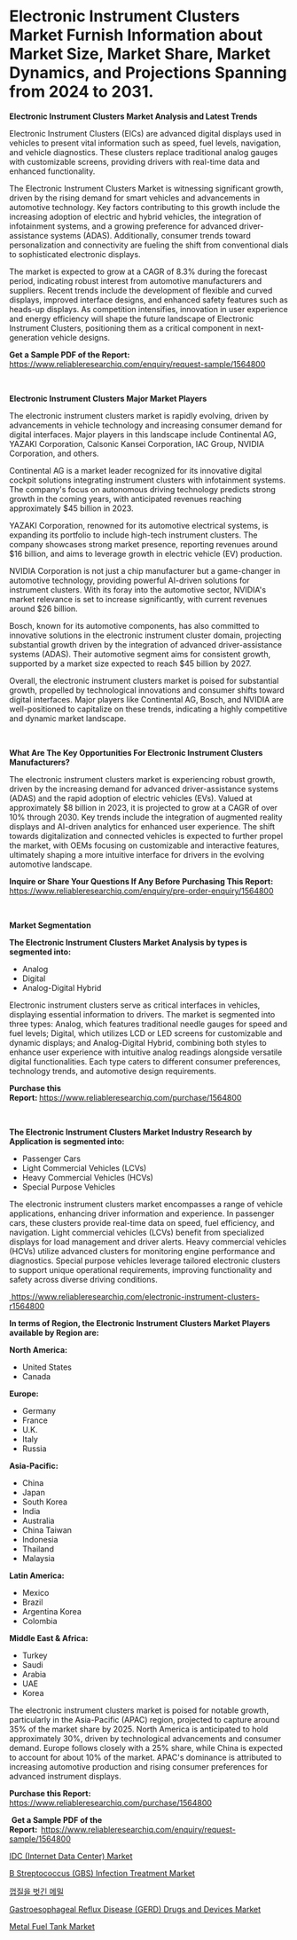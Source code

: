 <p><h1>Electronic Instrument Clusters Market Furnish Information about Market Size, Market Share, Market Dynamics, and Projections Spanning from 2024 to 2031.</h1></p><p><strong>Electronic Instrument Clusters Market Analysis and Latest Trends</strong></p>
<p><p>Electronic Instrument Clusters (EICs) are advanced digital displays used in vehicles to present vital information such as speed, fuel levels, navigation, and vehicle diagnostics. These clusters replace traditional analog gauges with customizable screens, providing drivers with real-time data and enhanced functionality.</p><p>The Electronic Instrument Clusters Market is witnessing significant growth, driven by the rising demand for smart vehicles and advancements in automotive technology. Key factors contributing to this growth include the increasing adoption of electric and hybrid vehicles, the integration of infotainment systems, and a growing preference for advanced driver-assistance systems (ADAS). Additionally, consumer trends toward personalization and connectivity are fueling the shift from conventional dials to sophisticated electronic displays.</p><p>The market is expected to grow at a CAGR of 8.3% during the forecast period, indicating robust interest from automotive manufacturers and suppliers. Recent trends include the development of flexible and curved displays, improved interface designs, and enhanced safety features such as heads-up displays. As competition intensifies, innovation in user experience and energy efficiency will shape the future landscape of Electronic Instrument Clusters, positioning them as a critical component in next-generation vehicle designs.</p></p>
<p><strong>Get a Sample PDF of the Report:&nbsp;</strong> <a href="https://www.reliableresearchiq.com/enquiry/request-sample/1564800?utm_campaign=99&utm_medium=2&utm_source=Github&utm_content=ia&utm_term=03112024&utm_id=electronic-instrument-clusters">https://www.reliableresearchiq.com/enquiry/request-sample/1564800</a></p>
<p>&nbsp;</p>
<p><strong>Electronic Instrument Clusters Major Market Players</strong></p>
<p><p>The electronic instrument clusters market is rapidly evolving, driven by advancements in vehicle technology and increasing consumer demand for digital interfaces. Major players in this landscape include Continental AG, YAZAKI Corporation, Calsonic Kansei Corporation, IAC Group, NVIDIA Corporation, and others.</p><p>Continental AG is a market leader recognized for its innovative digital cockpit solutions integrating instrument clusters with infotainment systems. The company's focus on autonomous driving technology predicts strong growth in the coming years, with anticipated revenues reaching approximately $45 billion in 2023.</p><p>YAZAKI Corporation, renowned for its automotive electrical systems, is expanding its portfolio to include high-tech instrument clusters. The company showcases strong market presence, reporting revenues around $16 billion, and aims to leverage growth in electric vehicle (EV) production.</p><p>NVIDIA Corporation is not just a chip manufacturer but a game-changer in automotive technology, providing powerful AI-driven solutions for instrument clusters. With its foray into the automotive sector, NVIDIA's market relevance is set to increase significantly, with current revenues around $26 billion.</p><p>Bosch, known for its automotive components, has also committed to innovative solutions in the electronic instrument cluster domain, projecting substantial growth driven by the integration of advanced driver-assistance systems (ADAS). Their automotive segment aims for consistent growth, supported by a market size expected to reach $45 billion by 2027.</p><p>Overall, the electronic instrument clusters market is poised for substantial growth, propelled by technological innovations and consumer shifts toward digital interfaces. Major players like Continental AG, Bosch, and NVIDIA are well-positioned to capitalize on these trends, indicating a highly competitive and dynamic market landscape.</p></p>
<p>&nbsp;</p>
<p><strong>What Are The Key Opportunities For Electronic Instrument Clusters Manufacturers?</strong></p>
<p><p>The electronic instrument clusters market is experiencing robust growth, driven by the increasing demand for advanced driver-assistance systems (ADAS) and the rapid adoption of electric vehicles (EVs). Valued at approximately $8 billion in 2023, it is projected to grow at a CAGR of over 10% through 2030. Key trends include the integration of augmented reality displays and AI-driven analytics for enhanced user experience. The shift towards digitalization and connected vehicles is expected to further propel the market, with OEMs focusing on customizable and interactive features, ultimately shaping a more intuitive interface for drivers in the evolving automotive landscape.</p></p>
<p><strong>Inquire or Share Your Questions If Any Before Purchasing This Report:</strong> <a href="https://www.reliableresearchiq.com/enquiry/pre-order-enquiry/1564800?utm_campaign=99&utm_medium=2&utm_source=Github&utm_content=ia&utm_term=03112024&utm_id=electronic-instrument-clusters">https://www.reliableresearchiq.com/enquiry/pre-order-enquiry/1564800</a></p>
<p>&nbsp;</p>
<p><strong>Market Segmentation</strong></p>
<p><strong>The Electronic Instrument Clusters Market Analysis by types is segmented into:</strong></p>
<p><ul><li>Analog</li><li>Digital</li><li>Analog-Digital Hybrid</li></ul></p>
<p><p>Electronic instrument clusters serve as critical interfaces in vehicles, displaying essential information to drivers. The market is segmented into three types: Analog, which features traditional needle gauges for speed and fuel levels; Digital, which utilizes LCD or LED screens for customizable and dynamic displays; and Analog-Digital Hybrid, combining both styles to enhance user experience with intuitive analog readings alongside versatile digital functionalities. Each type caters to different consumer preferences, technology trends, and automotive design requirements.</p></p>
<p><strong>Purchase this Report:&nbsp;</strong><a href="https://www.reliableresearchiq.com/purchase/1564800?utm_campaign=99&utm_medium=2&utm_source=Github&utm_content=ia&utm_term=03112024&utm_id=electronic-instrument-clusters">https://www.reliableresearchiq.com/purchase/1564800</a></p>
<p>&nbsp;</p>
<p><strong>The Electronic Instrument Clusters Market Industry Research by Application is segmented into:</strong></p>
<p><ul><li>Passenger Cars</li><li>Light Commercial Vehicles (LCVs)</li><li>Heavy Commercial Vehicles (HCVs)</li><li>Special Purpose Vehicles</li></ul></p>
<p><p>The electronic instrument clusters market encompasses a range of vehicle applications, enhancing driver information and experience. In passenger cars, these clusters provide real-time data on speed, fuel efficiency, and navigation. Light commercial vehicles (LCVs) benefit from specialized displays for load management and driver alerts. Heavy commercial vehicles (HCVs) utilize advanced clusters for monitoring engine performance and diagnostics. Special purpose vehicles leverage tailored electronic clusters to support unique operational requirements, improving functionality and safety across diverse driving conditions.</p></p>
<p><a href="https://www.reliableresearchiq.com/electronic-instrument-clusters-r1564800?utm_campaign=99&utm_medium=2&utm_source=Github&utm_content=ia&utm_term=03112024&utm_id=electronic-instrument-clusters">&nbsp;https://www.reliableresearchiq.com/electronic-instrument-clusters-r1564800</a></p>
<p><strong>In terms of Region, the Electronic Instrument Clusters Market Players available by Region are:</strong></p>
<p>
    <p> <strong> North America: </strong>
        <ul>
            <li>United States</li>
            <li>Canada</li>
        </ul>
        </p> 
    <p> <strong> Europe: </strong>
        <ul>
            <li>Germany</li>
            <li>France</li>
            <li>U.K.</li>
            <li>Italy</li>
            <li>Russia</li>
        </ul>
        </p> 
    <p> <strong> Asia-Pacific: </strong>
        <ul>
            <li>China</li>
            <li>Japan</li>
            <li>South Korea</li>
            <li>India</li>
            <li>Australia</li>
            <li>China Taiwan</li>
            <li>Indonesia</li>
            <li>Thailand</li>
            <li>Malaysia</li>
        </ul>
        </p> 
    <p> <strong> Latin America: </strong>
        <ul>
            <li>Mexico</li>
            <li>Brazil</li>
            <li>Argentina Korea</li>
            <li>Colombia</li>
        </ul>
        </p> 
    <p> <strong> Middle East & Africa: </strong>
        <ul>
            <li>Turkey</li>
            <li>Saudi</li>
            <li>Arabia</li>
            <li>UAE</li>
            <li>Korea</li>
        </ul>
    </p>
    </p>
<p><p>The electronic instrument clusters market is poised for notable growth, particularly in the Asia-Pacific (APAC) region, projected to capture around 35% of the market share by 2025. North America is anticipated to hold approximately 30%, driven by technological advancements and consumer demand. Europe follows closely with a 25% share, while China is expected to account for about 10% of the market. APAC's dominance is attributed to increasing automotive production and rising consumer preferences for advanced instrument displays.</p></p>
<p><strong>Purchase this Report: </strong><a href="https://www.reliableresearchiq.com/purchase/1564800?utm_campaign=99&utm_medium=2&utm_source=Github&utm_content=ia&utm_term=03112024&utm_id=electronic-instrument-clusters">https://www.reliableresearchiq.com/purchase/1564800</a></p>
<p>&nbsp;<strong>Get a Sample PDF of the Report:&nbsp;&nbsp;</strong><a href="https://www.reliableresearchiq.com/enquiry/request-sample/1564800?utm_campaign=99&utm_medium=2&utm_source=Github&utm_content=ia&utm_term=03112024&utm_id=electronic-instrument-clusters">https://www.reliableresearchiq.com/enquiry/request-sample/1564800</a></p>
<p><strong></strong></p>
<p><p><a href="https://www.linkedin.com/pulse/decoding-idc-internet-data-center-market-signals-growth-f2ype?utm_campaign=99&utm_medium=2&utm_source=Github&utm_content=ia&utm_term=03112024&utm_id=electronic-instrument-clusters">IDC (Internet Data Center) Market</a></p><p><a href="https://issuu.com/reportprime-2/docs/b-streptococcus-gbs-infection-treat_7d887a3f9c80ce?utm_campaign=99&utm_medium=2&utm_source=Github&utm_content=ia&utm_term=03112024&utm_id=electronic-instrument-clusters">B Streptococcus (GBS) Infection Treatment Market</a></p><p><a href="https://github.com/sougarounis/Market-Research-Report-List-6/blob/main/509248222047.md?utm_campaign=99&utm_medium=2&utm_source=Github&utm_content=ia&utm_term=03112024&utm_id=electronic-instrument-clusters">껍질을 벗긴 메밀</a></p><p><a href="https://issuu.com/reportprime-2/docs/gastroesophageal-reflux-disease-ger_fda1350650d2c1?utm_campaign=99&utm_medium=2&utm_source=Github&utm_content=ia&utm_term=03112024&utm_id=electronic-instrument-clusters">Gastroesophageal Reflux Disease (GERD) Drugs and Devices Market</a></p><p><a href="https://github.com/ibbiechinotit/Market-Research-Report-List-1/blob/main/metal-fuel-tank-market.md?utm_campaign=99&utm_medium=2&utm_source=Github&utm_content=ia&utm_term=03112024&utm_id=electronic-instrument-clusters">Metal Fuel Tank Market</a></p></p>